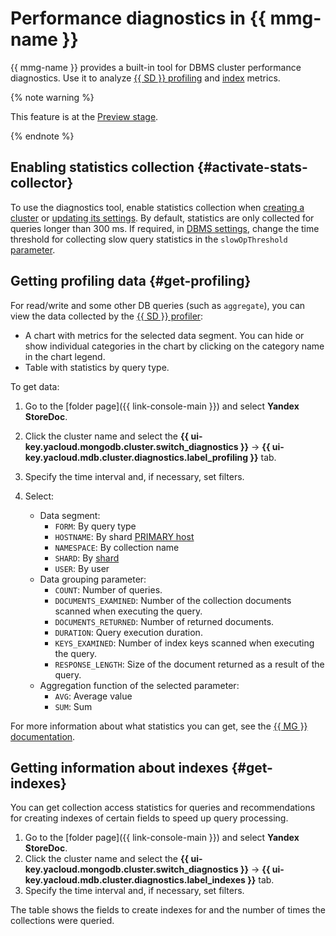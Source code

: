 # Performance diagnostics in {{ mmg-name }}

{{ mmg-name }} provides a built-in tool for DBMS cluster performance diagnostics. Use it to analyze [{{ SD }} profiling](#get-profiling) and [index](#get-indexes) metrics.

{% note warning %}


This feature is at the [Preview stage](../../overview/concepts/launch-stages.md).


{% endnote %}

## Enabling statistics collection {#activate-stats-collector}

To use the diagnostics tool, enable statistics collection when [creating a cluster](cluster-create.md) or [updating its settings](update.md#change-additional-settings). By default, statistics are only collected for queries longer than 300 ms. If required, in [DBMS settings](update.md#change-mongod-config), change the time threshold for collecting slow query statistics in the `slowOpThreshold` [parameter](../concepts/settings-list.md#setting-slow-op-threshold).

## Getting profiling data {#get-profiling}

For read/write and some other DB queries (such as `aggregate`), you can view the data collected by the [{{ SD }} profiler](tools.md#explore-profiler):

- A chart with metrics for the selected data segment. You can hide or show individual categories in the chart by clicking on the category name in the chart legend.
- Table with statistics by query type.

To get data:

1. Go to the [folder page]({{ link-console-main }}) and select **Yandex StoreDoc**.
1. Click the cluster name and select the **{{ ui-key.yacloud.mongodb.cluster.switch_diagnostics }}** → **{{ ui-key.yacloud.mdb.cluster.diagnostics.label_profiling }}** tab.
1. Specify the time interval and, if necessary, set filters.
1. Select:

   * Data segment:
       * `FORM`: By query type
       * `HOSTNAME`: By shard [PRIMARY host](../concepts/replication.md)
       * `NAMESPACE`: By collection name
       * `SHARD`: By [shard](../concepts/sharding.md)
       * `USER`: By user
   * Data grouping parameter:
       * `COUNT`: Number of queries.
       * `DOCUMENTS_EXAMINED`: Number of the collection documents scanned when executing the query.
       * `DOCUMENTS_RETURNED`: Number of returned documents.
       * `DURATION`: Query execution duration.
       * `KEYS_EXAMINED`: Number of index keys scanned when executing the query.
       * `RESPONSE_LENGTH`: Size of the document returned as a result of the query.
   * Aggregation function of the selected parameter:
       * `AVG`: Average value
       * `SUM`: Sum

For more information about what statistics you can get, see the [{{ MG }} documentation](https://docs.mongodb.com/manual/reference/database-profiler/#output-reference).

## Getting information about indexes {#get-indexes}

You can get collection access statistics for queries and recommendations for creating indexes of certain fields to speed up query processing.

1. Go to the [folder page]({{ link-console-main }}) and select **Yandex StoreDoc**.
1. Click the cluster name and select the **{{ ui-key.yacloud.mongodb.cluster.switch_diagnostics }}** → **{{ ui-key.yacloud.mdb.cluster.diagnostics.label_indexes }}** tab.
1. Specify the time interval and, if necessary, set filters.

The table shows the fields to create indexes for and the number of times the collections were queried.
